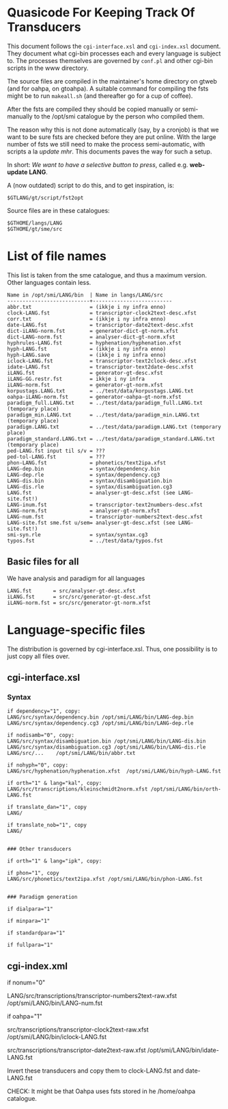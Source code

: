 # Quasicode For Keeping Track Of Transducers

This document follows the `cgi-interface.xsl` and 
`cgi-index.xsl` document. They document what cgi-bin processes 
each and every language is subject to. The processes themselves are
governed by `conf.pl` and other cgi-bin scripts in the www directory.


The source files are compiled in the maintainer's home directory
on gtweb (and for oahpa, on gtoahpa). A suitable command for 
compiling the fsts might be to 
run `makeall.sh` (and thereafter go for a cup of coffee).


After the fsts are compiled they should be copied manually or 
semi-manually to the /opt/smi catalogue by the person who compiled them.


The reason why this is not done automatically (say, by a cronjob) 
is that we want to be sure
fsts are checked before they are put online. With the large number
of fsts we still need to make the process semi-automatic, with scripts
a la *update mhr*. This documents paves the way for such a setup.


In short: *We want to have a selective button to press*, 
called e.g. **web-update LANG**.


A (now outdated) script to do this, and to get inspiration, is:

`$GTLANG/gt/script/fst2opt`


Source files are in these catalogues: 
```
$GTHOME/langs/LANG
$GTHOME/gt/sme/src
```


# List of file names


This list is taken from the sme catalogue, and thus a maximum version.
Other languages contain less.


```
Name in /opt/smi/LANG/bin  | Name in langs/LANG/src
---------------------------+--------------------------
abbr.txt                   = (ikkje i ny infra enno)
clock-LANG.fst             = transcriptor-clock2text-desc.xfst
corr.txt                   = (ikkje i ny infra enno)
date-LANG.fst              = transcriptor-date2text-desc.xfst
dict-iLANG-norm.fst        = generator-dict-gt-norm.xfst
dict-LANG-norm.fst         = analyser-dict-gt-norm.xfst
hyphrules-LANG.fst         = hyphenation/hyphenation.xfst
hyph-LANG.fst              = (ikkje i ny infra enno)
hyph-LANG.save             = (ikkje i ny infra enno)
iclock-LANG.fst            = transcriptor-text2clock-desc.xfst
idate-LANG.fst             = transcriptor-text2date-desc.xfst
iLANG.fst                  = generator-gt-desc.xfst
iLANG-GG.restr.fst         = ikkje i ny infra
iLANG-norm.fst             = generator-gt-norm.xfst
korpustags.LANG.txt        = ../test/data/korpustags.LANG.txt
oahpa-iLANG-norm.fst       = generator-oahpa-gt-norm.xfst
paradigm_full.LANG.txt     = ../test/data/paradigm_full.LANG.txt (temporary place)
paradigm_min.LANG.txt      = ../test/data/paradigm_min.LANG.txt (temporary place)
paradigm.LANG.txt          = ../test/data/paradigm.LANG.txt (temporary place)
paradigm_standard.LANG.txt = ../test/data/paradigm_standard.LANG.txt (temporary place)
ped-LANG.fst input til s/v = ???
ped-tol-LANG.fst           = ???
phon-LANG.fst              = phonetics/text2ipa.xfst
LANG-dep.bin               = syntax/dependency.bin
LANG-dep.rle               = syntax/dependency.cg3
LANG-dis.bin               = syntax/disambiguation.bin
LANG-dis.rle               = syntax/disambiguation.cg3
LANG.fst                   = analyser-gt-desc.xfst (see LANG-site.fst!)
LANG-inum.fst              = transcriptor-text2numbers-desc.xfst
LANG-norm.fst              = analyser-gt-norm.xfst
LANG-num.fst               = transcriptor-numbers2text-desc.xfst
LANG-site.fst sme.fst u/sem= analyser-gt-desc.xfst (see LANG-site.fst!)
smi-syn.rle                = syntax/syntax.cg3
typos.fst                  = ../test/data/typos.fst
```


## Basic files for all


We have analysis and paradigm for all languages

```
LANG.fst       = src/analyser-gt-desc.xfst	    
iLANG.fst      = src/src/generator-gt-desc.xfst	
iLANG-norm.fst = src/src/generator-gt-norm.xfst	
```


# Language-specific files

The distribution is governed by cgi-interface.xsl.
Thus, one possibility is to just copy all files over.


## cgi-interface.xsl


### Syntax


```
if dependency="1", copy:
LANG/src/syntax/dependency.bin /opt/smi/LANG/bin/LANG-dep.bin
LANG/src/syntax/dependency.cg3 /opt/smi/LANG/bin/LANG-dep.rle

if nodisamb="0", copy:
LANG/src/syntax/disambiguation.bin /opt/smi/LANG/bin/LANG-dis.bin
LANG/src/syntax/disambiguation.cg3 /opt/smi/LANG/bin/LANG-dis.rle
LANG/src/...	/opt/smi/LANG/bin/abbr.txt	

if nohyph="0", copy:
LANG/src/hyphenation/hyphenation.xfst  /opt/smi/LANG/bin/hyph-LANG.fst

if orth="1" & lang="kal", copy:
LANG/src/transcriptions/kleinschmidt2norm.xfst /opt/smi/LANG/bin/orth-LANG.fst

if translate_dan="1", copy
LANG/

if translate_nob="1", copy
LANG/


### Other transducers

if orth="1" & lang="ipk", copy:

if phon="1", copy
LANG/src/phonetics/text2ipa.xfst /opt/smi/LANG/bin/phon-LANG.fst


### Paradigm generation

if dialpara="1"

if minpara="1"

if standardpara="1"

if fullpara="1"

```

## cgi-index.xml

if nonum="0"

LANG/src/transcriptions/transcriptor-numbers2text-raw.xfst 	/opt/smi/LANG/bin/LANG-num.fst

if oahpa="1"

src/transcriptions/transcriptor-clock2text-raw.xfst	/opt/smi/LANG/bin/iclock-LANG.fst

src/transcriptions/transcriptor-date2text-raw.xfst	/opt/smi/LANG/bin/idate-LANG.fst

Invert these transducers and copy them to clock-LANG.fst and date-LANG.fst

CHECK: It might be that Oahpa uses fsts stored in he /home/oahpa catalogue.